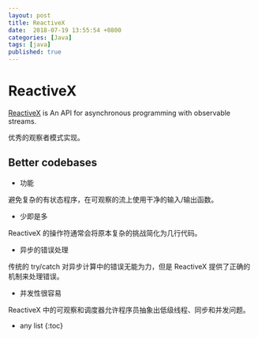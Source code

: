 ```yaml
---
layout: post
title: ReactiveX
date:  2018-07-19 13:55:54 +0800
categories: [Java]
tags: [java]
published: true
---
```


# ReactiveX

[ReactiveX](http://reactivex.io/) is An API for asynchronous programming
with observable streams.

优秀的观察者模式实现。

## Better codebases

- 功能

避免复杂的有状态程序，在可观察的流上使用干净的输入/输出函数。

- 少即是多

ReactiveX 的操作符通常会将原本复杂的挑战简化为几行代码。

- 异步的错误处理

传统的 try/catch 对异步计算中的错误无能为力，但是 ReactiveX 提供了正确的机制来处理错误。

- 并发性很容易

ReactiveX 中的可观察和调度器允许程序员抽象出低级线程、同步和并发问题。

* any list
{:toc}